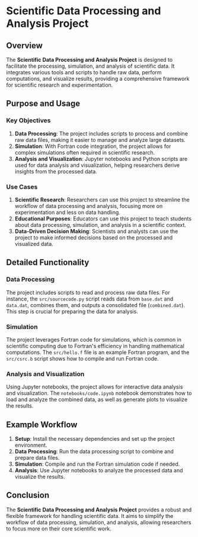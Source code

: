 # Scientific Data Processing and Analysis Project

## Overview

The **Scientific Data Processing and Analysis Project** is designed to facilitate the processing, simulation, and analysis of scientific data. It integrates various tools and scripts to handle raw data, perform computations, and visualize results, providing a comprehensive framework for scientific research and experimentation.

## Purpose and Usage

### Key Objectives

1. **Data Processing**: The project includes scripts to process and combine raw data files, making it easier to manage and analyze large datasets.
2. **Simulation**: With Fortran code integration, the project allows for complex simulations often required in scientific research.
3. **Analysis and Visualization**: Jupyter notebooks and Python scripts are used for data analysis and visualization, helping researchers derive insights from the processed data.

### Use Cases

1. **Scientific Research**: Researchers can use this project to streamline the workflow of data processing and analysis, focusing more on experimentation and less on data handling.
2. **Educational Purposes**: Educators can use this project to teach students about data processing, simulation, and analysis in a scientific context.
3. **Data-Driven Decision Making**: Scientists and analysts can use the project to make informed decisions based on the processed and visualized data.

## Detailed Functionality

### Data Processing

The project includes scripts to read and process raw data files. For instance, the `src/sourcecode.py` script reads data from `base.dat` and `data.dat`, combines them, and outputs a consolidated file (`combined.dat`). This step is crucial for preparing the data for analysis.

### Simulation

The project leverages Fortran code for simulations, which is common in scientific computing due to Fortran's efficiency in handling mathematical computations. The `src/hello.f` file is an example Fortran program, and the `src/csrc.b` script shows how to compile and run Fortran code.

### Analysis and Visualization

Using Jupyter notebooks, the project allows for interactive data analysis and visualization. The `notebooks/code.ipynb` notebook demonstrates how to load and analyze the combined data, as well as generate plots to visualize the results.

## Example Workflow

1. **Setup**: Install the necessary dependencies and set up the project environment.
2. **Data Processing**: Run the data processing script to combine and prepare data files.
3. **Simulation**: Compile and run the Fortran simulation code if needed.
4. **Analysis**: Use Jupyter notebooks to analyze the processed data and visualize the results.

## Conclusion

The **Scientific Data Processing and Analysis Project** provides a robust and flexible framework for handling scientific data. It aims to simplify the workflow of data processing, simulation, and analysis, allowing researchers to focus more on their core scientific work.

